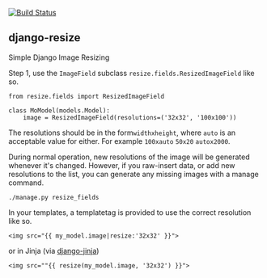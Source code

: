 [![Build Status](https://travis-ci.org/defrex/django-resize.svg)](https://travis-ci.org/defrex/django-resize)

## django-resize

Simple Django Image Resizing

Step 1, use the `ImageField` subclass `resize.fields.ResizedImageField` like so.

    from resize.fields import ResizedImageField

    class MoModel(models.Model):
        image = ResizedImageField(resolutions=('32x32', '100x100'))

The resolutions should be in the form`widthxheight`, where `auto`
is an acceptable value for either. For example `100xauto` `50x20` `autox2000`.

During normal operation, new resolutions of the image will be generated
whenever it's changed. However, if you raw-insert data, or add new resolutions
to the list, you can generate any missing images with a manage command.

    ./manage.py resize_fields

In your templates, a templatetag is provided to use the correct resolution like so.

    <img src="{{ my_model.image|resize:'32x32' }}">

or in Jinja (via [django-jinja](http://django-jinja.readthedocs.org/en/latest/))

    <img src=""{{ resize(my_model.image, '32x32') }}">
